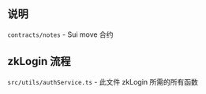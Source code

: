 ## 说明

`contracts/notes` - Sui move 合约

## zkLogin 流程

`src/utils/authService.ts` - 此文件 zkLogin 所需的所有函数
